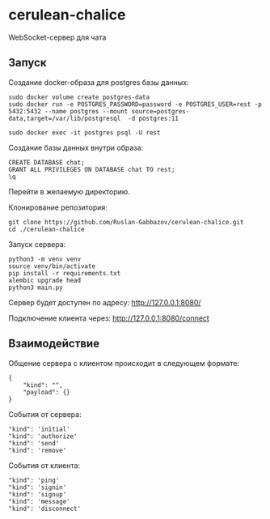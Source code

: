 # cerulean-chalice

WebSocket-сервер для чата

## Запуск

Создание docker-образа для postgres базы данных:
````
sudo docker volume create postgres-data
sudo docker run -e POSTGRES_PASSWORD=password -e POSTGRES_USER=rest -p 5432:5432 --name postgres --mount source=postgres-data,target=/var/lib/postgresql  -d postgres:11

sudo docker exec -it postgres psql -U rest
````
Создание базы данных внутри образа:
````
CREATE DATABASE chat;
GRANT ALL PRIVILEGES ON DATABASE chat TO rest;
\q
````
Перейти в желаемую директорию.

Клонирование репозитория:
````
git clone https://github.com/Ruslan-Gabbazov/cerulean-chalice.git
cd ./cerulean-chalice
````
Запуск сервера:
````
python3 -m venv venv
source venv/bin/activate
pip install -r requirements.txt
alembic upgrade head
python3 main.py
````

Сервер будет доступен по адресу: http://127.0.0.1:8080/

Подключение клиента через: http://127.0.0.1:8080/connect

## Взаимодействие

Общение сервера с клиентом происходит в следующем формате:
````
{
    "kind": "",
    "payload": {}
}
````

События от сервера:
````
"kind": 'initial'
"kind": 'authorize'
"kind": 'send'
"kind": 'remove'
````

События от клиента:
````
"kind": 'ping'
"kind": 'signin'
"kind": 'signup'
"kind": 'message'
"kind": 'disconnect'
````
